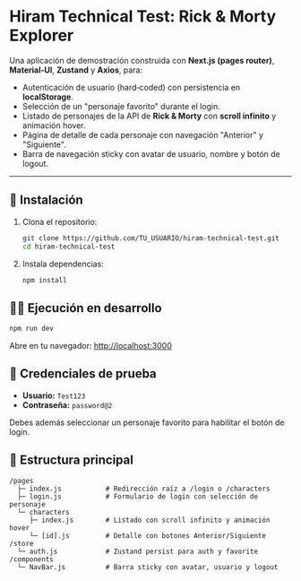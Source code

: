 # Hiram Technical Test: Rick & Morty Explorer

Una aplicación de demostración construida con **Next.js (pages router)**, **Material‑UI**, **Zustand** y **Axios**, para:

* Autenticación de usuario (hard‑coded) con persistencia en **localStorage**.
* Selección de un "personaje favorito" durante el login.
* Listado de personajes de la API de **Rick & Morty** con **scroll infinito** y animación hover.
* Página de detalle de cada personaje con navegación "Anterior" y "Siguiente".
* Barra de navegación sticky con avatar de usuario, nombre y botón de logout.

---

## 🚀 Instalación

1. Clona el repositorio:

   ```bash
   git clone https://github.com/TU_USUARIO/hiram-technical-test.git
   cd hiram-technical-test
   ```
2. Instala dependencias:

   ```bash
   npm install
   ```

## 🏃‍♂️ Ejecución en desarrollo

```bash
npm run dev
```

Abre en tu navegador: [http://localhost:3000](http://localhost:3000)

## 🔐 Credenciales de prueba

* **Usuario:** `Test123`
* **Contraseña:** `password@2`

Debes además seleccionar un personaje favorito para habilitar el botón de login.

## 📄 Estructura principal

```
/pages
  ├─ index.js           # Redirección raíz a /login o /characters
  ├─ login.js           # Formulario de login con selección de personaje
  └─ characters
     ├─ index.js        # Listado con scroll infinito y animación hover
     └─ [id].js         # Detalle con botones Anterior/Siguiente
/store
  └─ auth.js            # Zustand persist para auth y favorite
/components
  └─ NavBar.js          # Barra sticky con avatar, usuario y logout
```